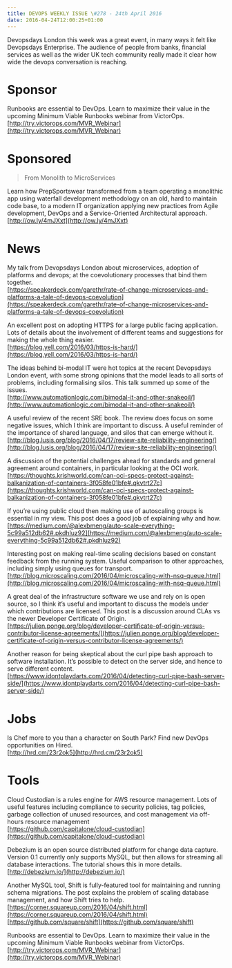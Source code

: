 ```yaml
---
title: DEVOPS WEEKLY ISSUE \#278 - 24th April 2016 
date: 2016-04-24T12:00:25+01:00
---
```


Devopsdays London this week was a great event, in many ways it felt like Devopsdays Enterprise. The audience of people from banks, financial services as well as the wider UK tech community really made it clear how wide the devops conversation is reaching.


Sponsor
======

Runbooks are essential to DevOps. Learn to maximize their value in the upcoming Minimum Viable Runbooks webinar from VictorOps.
<br>[http://try.victorops.com/MVR_Webinar](http://try.victorops.com/MVR_Webinar)


Sponsored
========

>From Monolith to MicroServices

Learn how PrepSportswear transformed from a team operating a monolithic app using waterfall development methodology on an old, hard to maintain code base, to a modern IT organization applying new practices from Agile development, DevOps and a Service-Oriented Architectural approach.
<br>[http://ow.ly/4mJXxt](http://ow.ly/4mJXxt)


News
====

My talk from Devopsdays London about microservices, adoption of platforms and devops; at the coevolutionary processes that bind them together.
<br>[https://speakerdeck.com/garethr/rate-of-change-microservices-and-platforms-a-tale-of-devops-coevolution](https://speakerdeck.com/garethr/rate-of-change-microservices-and-platforms-a-tale-of-devops-coevolution)


An excellent post on adopting HTTPS for a large public facing application. Lots of details about the involvement of different teams and suggestions for making the whole thing easier.
<br>[https://blog.yell.com/2016/03/https-is-hard/](https://blog.yell.com/2016/03/https-is-hard/)


The ideas behind bi-modal IT were hot topics at the recent Devopsdays London event, with some strong opinions that the model leads to all sorts of problems, including formalising silos. This talk summed up some of the issues.
<br>[http://www.automationlogic.com/bimodal-it-and-other-snakeoil/](http://www.automationlogic.com/bimodal-it-and-other-snakeoil/)


A useful review of the recent SRE book. The review does focus on some negative issues, which I think are important to discuss. A useful reminder of the importance of shared language, and silos that can emerge without it.
<br>[http://blog.lusis.org/blog/2016/04/17/review-site-reliability-engineering/](http://blog.lusis.org/blog/2016/04/17/review-site-reliability-engineering/)


A discussion of the potential challenges ahead for standards and general agreement around containers, in particular looking at the OCI work.
<br>[https://thoughts.krishworld.com/can-oci-specs-protect-against-balkanization-of-containers-3f058fe01bfe#.qkvtrt27c](https://thoughts.krishworld.com/can-oci-specs-protect-against-balkanization-of-containers-3f058fe01bfe#.qkvtrt27c)


If you’re using public cloud then making use of autoscaling groups is essential in my view. This post does a good job of explaining why and how.
<br>[https://medium.com/@alexbmeng/auto-scale-everything-5c99a512db62#.pkdhluz92](https://medium.com/@alexbmeng/auto-scale-everything-5c99a512db62#.pkdhluz92)


Interesting post on making real-time scaling decisions based on constant feedback from the running system. Useful comparison to other approaches, including simply using queues for transport.
<br>[http://blog.microscaling.com/2016/04/microscaling-with-nsq-queue.html](http://blog.microscaling.com/2016/04/microscaling-with-nsq-queue.html)


A great deal of the infrastructure software we use and rely on is open source, so I think it’s useful and important to discuss the models under which contributions are licensed. This post is a discussion around CLAs vs the newer Developer Certificate of Origin.
<br>[https://julien.ponge.org/blog/developer-certificate-of-origin-versus-contributor-license-agreements/](https://julien.ponge.org/blog/developer-certificate-of-origin-versus-contributor-license-agreements/)


Another reason for being skeptical about the curl pipe bash approach to software installation. It’s possible to detect on the server side, and hence to serve different content.
<br>[https://www.idontplaydarts.com/2016/04/detecting-curl-pipe-bash-server-side/](https://www.idontplaydarts.com/2016/04/detecting-curl-pipe-bash-server-side/)


Jobs
====

Is Chef more to you than a character on South Park? Find new DevOps opportunities on Hired.
<br>[http://hrd.cm/23r2ok5](http://hrd.cm/23r2ok5)


Tools
=====

Cloud Custodian is a rules engine for AWS resource management. Lots of useful features including compliance to security policies, tag policies, garbage collection of unused resources, and cost management via off-hours resource management
<br>[https://github.com/capitalone/cloud-custodian](https://github.com/capitalone/cloud-custodian)


Debezium is an open source distributed platform for change data capture. Version 0.1 currently only supports MySQL, but then allows for streaming all database interactions. The tutorial shows this in more details.
<br>[http://debezium.io/](http://debezium.io/)


Another MySQL tool, Shift is fully-featured tool for maintaining and running schema migrations. The post explains the problem of scaling database management, and how Shift tries to help.
<br>[https://corner.squareup.com/2016/04/shift.html](https://corner.squareup.com/2016/04/shift.html)
<br>[https://github.com/square/shift](https://github.com/square/shift)


Runbooks are essential to DevOps. Learn to maximize their value in the upcoming Minimum Viable Runbooks webinar from VictorOps.
<br>[http://try.victorops.com/MVR_Webinar](http://try.victorops.com/MVR_Webinar)



